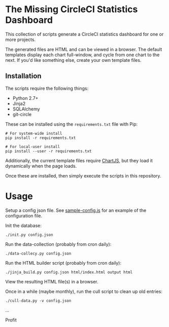 # The Missing CircleCI Statistics Dashboard

This collection of scripts generate a CircleCI statistics dashboard for one
or more projects.

The generated files are HTML and can be viewed in a browser. The default
templates display each chart full-window, and cycle from one chart to the next.
If you'd like something else, create your own template files.

## Installation

The scripts require the following things:

* Python 2.7+
* Jinja2
* SQLAlchemy
* git-circle

These can be installed using the `requirements.txt` file with Pip:

```
# For system-wide install
pip install -r requirements.txt

# For local-user install
pip install --user -r requirements.txt
```

Additionally, the current template files require [ChartJS](http://chartjs.org/),
but they load it dynamically when the page loads.

Once these are installed, then simply execute the scripts in this repository.

# Usage

Setup a config json file. See [sample-config.js](sample-config.js) for an
example of the configuration file.

Init the database:

```
./init.py config.json
```

Run the data-collection (probably from cron daily):

```
./data-collecy.py config.json
```

Run the HTML builder script (probably from cron daily):

```
./jinja_build.py config.json html/index.html output html
```

View the resulting HTML file(s) in a browser.

Once in a while (maybe monthly), run the cull script to clean up old entries:

```
./cull-data.py -v config.json
```

...

Profit

